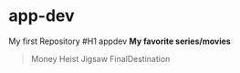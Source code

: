 # app-dev
My first Repository
#H1 appdev
**My favorite series/movies**
>Money Heist
>Jigsaw
>FinalDestination
